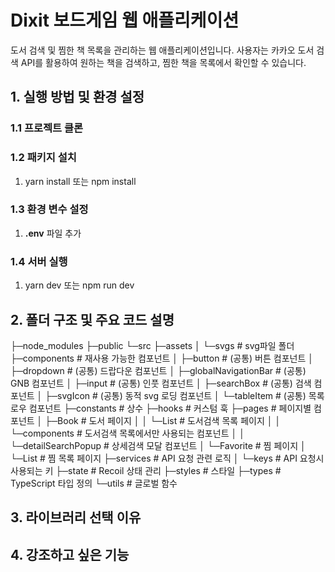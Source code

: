 # Dixit 보드게임 웹 애플리케이션

도서 검색 및 찜한 책 목록을 관리하는 웹 애플리케이션입니다. 사용자는 카카오 도서 검색 API를 활용하여 원하는 책을 검색하고, 찜한 책을 목록에서 확인할 수 있습니다.

## 1. 실행 방법 및 환경 설정

### 1.1 프로젝트 클론

### 1.2 패키지 설치

1. yarn install 또는 npm install

### 1.3 환경 변수 설정

1. **.env** 파일 추가

### 1.4 서버 실행

1. yarn dev 또는 npm run dev

## 2. 폴더 구조 및 주요 코드 설명

├─node_modules
├─public
└─src
    ├─assets
    │  └─svgs                                   # svg파일 폴더
    ├─components                                # 재사용 가능한 컴포넌트
    │  ├─button                                 # (공통) 버튼 컴포넌트
    │  ├─dropdown                               # (공통) 드랍다운 컴포넌트
    │  ├─globalNavigationBar                    # (공통) GNB 컴포넌트
    │  ├─input                                  # (공통) 인풋 컴포넌트
    │  ├─searchBox                              # (공통) 검색 컴포넌트
    │  ├─svgIcon                                # (공통) 동적 svg 로딩 컴포넌트
    │  └─tableItem                              # (공통) 목록 로우 컴포넌트
    ├─constants                                 # 상수
    ├─hooks                                     # 커스텀 훅
    ├─pages                                     # 페이지별 컴포넌트
    │  ├─Book                                   # 도서 페이지
    │  │  └─List                                # 도서검색 목록 페이지
    │  │      └─components                      # 도서검색 목록에서만 사용되는 컴포넌트
    │  │          └─detailSearchPopup           # 상세검색 모달 컴포넌트
    │  └─Favorite                               # 찜 페이지
    │      └─List                               # 찜 목록 페이지
    ├─services                                  # API 요청 관련 로직
    │  └─keys                                   # API 요청시 사용되는 키
    ├─state                                     # Recoil 상태 관리
    ├─styles                                    # 스타일
    ├─types                                     # TypeScript 타입 정의
    └─utils                                     # 글로벌 함수


## 3. 라이브러리 선택 이유


## 4. 강조하고 싶은 기능

